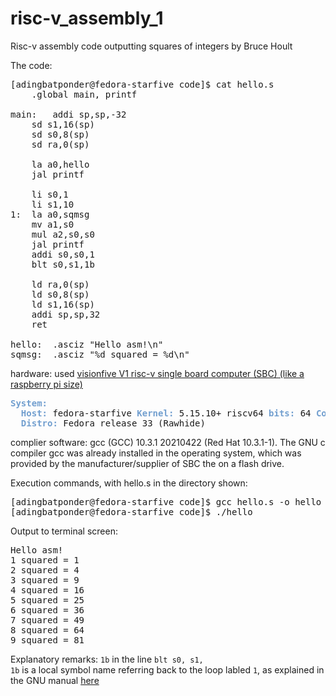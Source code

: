 # risc-v_assembly_1
Risc-v assembly code outputting squares of integers by Bruce Hoult  

The code:
<pre>[adingbatponder@fedora-starfive code]$ cat hello.s
	.global main, printf

main:	addi sp,sp,-32
	sd s1,16(sp)
	sd s0,8(sp)
	sd ra,0(sp)

	la a0,hello
	jal printf

	li s0,1
	li s1,10
1:	la a0,sqmsg
	mv a1,s0
	mul a2,s0,s0
	jal printf
	addi s0,s0,1
	blt s0,s1,1b

	ld ra,0(sp)
	ld s0,8(sp)
	ld s1,16(sp)
	addi sp,sp,32
	ret

hello:	.asciz &quot;Hello asm!\n&quot;
sqmsg:	.asciz &quot;%d squared = %d\n&quot;
</pre>



hardware: used <a href="https://shop.allnetchina.cn/collections/starfive/products/starfive-visionfive-ai-single-board-computer">visionfive V1 risc-v single board computer (SBC) (like a raspberry pi size)</a>


<pre><font color="#729FCF"><b>System:</b></font>
  <font color="#729FCF"><b>Host:</b></font> fedora-starfive <font color="#729FCF"><b>Kernel:</b></font> 5.15.10+ riscv64 <font color="#729FCF"><b>bits:</b></font> 64 <font color="#729FCF"><b>Console:</b></font> tty pts/0 
  <font color="#729FCF"><b>Distro:</b></font> Fedora release 33 (Rawhide) 
</pre>

complier software: gcc (GCC) 10.3.1 20210422 (Red Hat 10.3.1-1). The GNU c compiler gcc was already installed in the operating system, which was provided by the manufacturer/supplier of SBC the on a flash drive. 

Execution commands, with hello.s in the directory shown:

<pre>[adingbatponder@fedora-starfive code]$ gcc hello.s -o hello
[adingbatponder@fedora-starfive code]$ ./hello
</pre>

Output to terminal screen:  
<pre>
Hello asm!
1 squared = 1
2 squared = 4
3 squared = 9
4 squared = 16
5 squared = 25
6 squared = 36
7 squared = 49
8 squared = 64
9 squared = 81
</pre>

Explanatory remarks: <code>1b</code> in the line <code>blt s0, s1, 1b</code> is a local symbol name referring back to the loop labled <code>1</code>, as explained in the GNU manual <a href="https://ftp.gnu.org/old-gnu/Manuals/gas-2.9.1/html_node/as_48.html">here</a>
